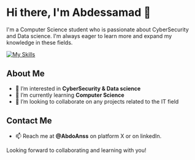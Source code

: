 # Hi there, I'm Abdessamad 👋

I'm a Computer Science student who is passionate about CyberSecurity and Data science. I'm always eager to learn more and expand my knowledge in these fields.


[![My Skills](https://skillicons.dev/icons?i=js,html,css,python,latex,java,bash,figma,nodejs,rust,github,git,c,cpp,gcp,aws)](https://github.com/AbdoAnss/)

## About Me
- 👀 I’m interested in **CyberSecurity & Data science**
- 🌱 I’m currently learning **Computer Science**
- 💞️ I’m looking to collaborate on any projects related to the IT field

## Contact Me
- 📫 Reach me at **@AbdoAnss** on platform X or on linkedIn.

Looking forward to collaborating and learning with you!


<!---
AbdoAnss/AbdoAnss is a ✨ special ✨ repository because its `README.md` (this file) appears on your GitHub profile.
You can click the Preview link to take a look at your changes.
--->
